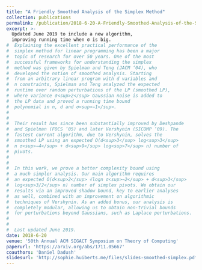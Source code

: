 ```yaml
---
title: "A Friendly Smoothed Analysis of the Simplex Method"
collection: publications
permalink: /publication/2018-6-20-A-Friendly-Smoothed-Analysis-of-the-Simplex-Method
excerpt: >-
  Updated June 2019 to include a new algorithm,
  improving running time when σ is big.
#  Explaining the excellent practical performance of the
#  simplex method for linear programming has been a major
#  topic of research for over 50 years. One of the most
#  successful frameworks for understanding the simplex
#  method was given by Spielman and Teng (JACM ‘04), who
#  developed the notion of smoothed analysis. Starting
#  from an arbitrary linear program with d variables and
#  n constraints, Spielman and Teng analyzed the expected
#  runtime over random perturbations of the LP (smoothed LP),
#  where variance σ<sup>2</sup> Gaussian noise is added to
#  the LP data and proved a running time bound
#  polynomial in n, d and σ<sup>−1</sup>.   
#
#
#  Their result has since been substantially improved by Deshpande
#  and Spielman (FOCS ‘05) and later Vershynin (SICOMP ‘09). The
#  fastest current algorithm, due to Vershynin, solves the
#  smoothed LP using an expected O(d<sup>3</sup> log<sup>3</sup>
#  n σ<sup>−4</sup> + d<sup>9</sup> log<sup>7</sup> n) number of
#  pivots.   
#
#
#  In this work, we prove a better complexity bound using
#  a much simpler analysis. Our main algorithm requires
#  an expected O(d<sup>2</sup> √logn σ<sup>−2</sup> + d<sup>3</sup>
#  log<sup>3/2</sup> n) number of simplex pivots. We obtain our
#  results via an improved shadow bound, key to earlier analyses
#  as well, combined with an improvement on algorithmic
#  techniques of Vershynin. As an added bonus, our analysis is
#  completely modular, allowing us to obtain non-trivial bounds
#  for perturbations beyond Gaussians, such as Laplace perturbations.    
#
#
#  Last updated June 2019.
date: 2018-6-20
venue: '50th Annual ACM SIGACT Symposium on Theory of Computing'
paperurl: 'https://arxiv.org/abs/1711.05667'
coauthors: 'Daniel Dadush'
slidesurl: 'http://sophie.huiberts.me/files/slides-smoothed-simplex.pdf'
---
```

